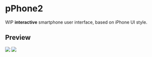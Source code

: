 # pPhone2

WIP **interactive** smartphone user interface, based on iPhone UI style.

## Preview

![](https://i.imgur.com/k6BJtj2.png)
![](https://i.imgur.com/vhNE5sm.png)
